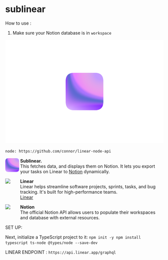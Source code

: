 # sublinear

How to use :
1. Make sure your Notion database is in `workspace`


![img](assets/mscene.png)  

```graphql
node: https://github.com/connor/linear-node-api
``` 


<img align="left" width="44px" src="https://raw.githubusercontent.com/jonas-kgomo/sublinear/main/assets/logo.png">
<ul><ul>
    <b>Sublinear.</b><br/>
    This fetches data, and displays them on Notion. It lets you export your tasks on Linear to <a href="https://www.notion.so/">Notion</a> dynamically.
 
</ul></ul>

<img align="left" width="44px" src="https://pbs.twimg.com/profile_images/1121592030449168385/MF6whgy1.png">
<ul><ul>
    <b>Linear</b><br/>
    Linear helps streamline software projects, sprints, tasks, and bug tracking. It's built for high-performance teams.
  <br/> <a href="https://linear.app/">Linear</a> 
</ul></ul>

<img align="left" width="44px" src="https://pbs.twimg.com/profile_images/1381737932780752896/MbHGl54A_400x400.png">
<ul><ul>
    <b>Notion</b><br/>
    The official Notion API allows users to populate their workspaces and database with external resources. 
  
</ul></ul>

 

</ul></ul>

SET UP: 

Next, initialize a TypeScript project to it:
`npm init -y
npm install typescript ts-node @types/node --save-dev
`

LINEAR ENDPOINT :  `https://api.linear.app/graphql`


